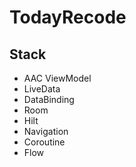 # TodayRecode

## Stack

- AAC ViewModel
- LiveData
- DataBinding
- Room
- Hilt
- Navigation
- Coroutine
- Flow

